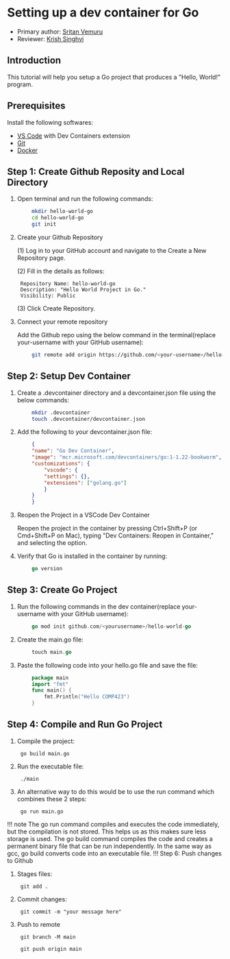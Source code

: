 # Setting up a dev container for Go

* Primary author: [Sritan Vemuru](https://github.com/svemuru15)
* Reviewer: [Krish Singhvi](https://github.com/krishsinghvi)

## Introduction

This tutorial will help you setup a Go project that produces a "Hello, World!" program.

## Prerequisites

Install the following softwares:

* [VS Code](https://code.visualstudio.com/) with Dev Containers extension
* [Git](https://git-scm.com/)
* [Docker](https://www.docker.com/)

## Step 1: Create Github Reposity and Local Directory

1. Open terminal and run the following commands:
        
```bash
        mkdir hello-world-go
        cd hello-world-go
        git init
```

2. Create your Github Repository
    
    (1) Log in to your GitHub account and navigate to the Create a New Repository page.

    (2) Fill in the details as follows:

        Repository Name: hello-world-go
        Description: "Hello World Project in Go."
        Visibility: Public

    (3) Click Create Repository.

3. Connect your remote repository

    Add the Github repo using the below command in the terminal(replace your-username with your GitHub username):

```bash
        git remote add origin https://github.com/<your-username>/hello-world-go
```

## Step 2: Setup Dev Container

1. Create a .devcontainer directory and a devcontainer.json file using the below commands:

```bash
        mkdir .devcontainer
        touch .devcontainer/devcontainer.json
```

2. Add the following to your devcontainer.json file:

```json
        {
        "name": "Go Dev Container",
        "image": "mcr.microsoft.com/devcontainers/go:1-1.22-bookworm",
        "customizations": {
            "vscode": {
            "settings": {},
            "extensions": ["golang.go"]
            }
        }
        }
```

3. Reopen the Project in a VSCode Dev Container

    Reopen the project in the container by pressing Ctrl+Shift+P (or Cmd+Shift+P on Mac), typing "Dev Containers: Reopen in Container," and selecting the option.

4. Verify that Go is installed in the container by running:

```go
        go version
```

## Step 3: Create Go Project

1. Run the following commands in the dev container(replace your-username with your GitHub username):

```go
        go mod init github.com/<yourusername>/hello-world-go
```

2. Create the main.go file:

```go
        touch main.go
```

3. Paste the following code into your hello.go file and save the file:

```go
        package main
        import "fmt"
        func main() {
            fmt.Println("Hello COMP423")
        }
```

## Step 4: Compile and Run Go Project

1. Compile the project:

        go build main.go

2. Run the executable file:

        ./main

3. An alternative way to do this would be to use the run command which combines these 2 steps:

        go run main.go
!!! note
The go run command compiles and executes the code immediately, but the compilation is not stored. This helps us as this makes sure less storage is used. The go build command compiles the code and creates a permanent binary file that can be run independently. In the same way as gcc, go build converts code into an executable file.
!!!
Step 6: Push changes to Github

1. Stages files:

        git add .

2. Commit changes:

        git commit -m "your message here"

3. Push to remote
        
        git branch -M main
        
        git push origin main